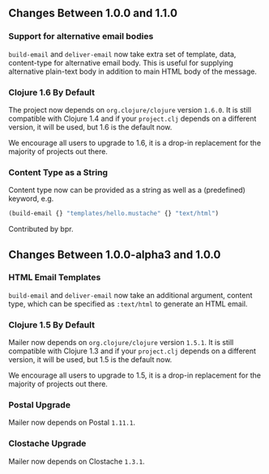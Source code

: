 ## Changes Between 1.0.0 and 1.1.0

### Support for alternative email bodies

`build-email` and `deliver-email` now take extra set of template,
data, content-type for alternative email body. This is useful for
supplying alternative plain-text body in addition to main HTML
body of the message.

### Clojure 1.6 By Default

The project now depends on `org.clojure/clojure` version `1.6.0`. It is
still compatible with Clojure 1.4 and if your `project.clj` depends on
a different version, it will be used, but 1.6 is the default now.

We encourage all users to upgrade to 1.6, it is a drop-in replacement
for the majority of projects out there.

### Content Type as a String

Content type now can be provided as a string as well as a (predefined) keyword,
e.g.

``` clojure
(build-email {} "templates/hello.mustache" {} "text/html")
```

Contributed by bpr.



## Changes Between 1.0.0-alpha3 and 1.0.0

### HTML Email Templates

`build-email` and `deliver-email` now take an additional
argument, content type, which can be specified as `:text/html`
to generate an HTML email.


### Clojure 1.5 By Default

Mailer now depends on `org.clojure/clojure` version `1.5.1`. It is
still compatible with Clojure 1.3 and if your `project.clj` depends on
a different version, it will be used, but 1.5 is the default now.

We encourage all users to upgrade to 1.5, it is a drop-in replacement
for the majority of projects out there.


### Postal Upgrade

Mailer now depends on Postal `1.11.1`.


### Clostache Upgrade

Mailer now depends on Clostache `1.3.1`.
